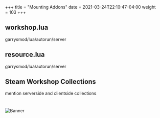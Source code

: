 +++
title = "Mounting Addons"
date =  2021-03-24T22:10:47-04:00
weight = 103
+++

## workshop.lua
garrysmod/lua/autorun/server

## resource.lua
garrysmod/lua/autorun/server

## Steam Workshop Collections
mention serverside and clientside collections




#
![Banner](/images/fishy.gif)